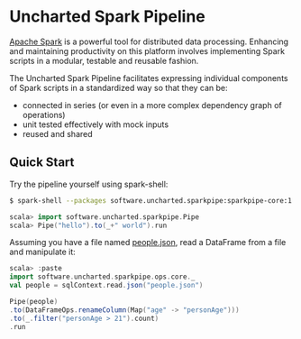 # Uncharted Spark Pipeline

[Apache Spark](http://spark.apache.org/) is a powerful tool for distributed data processing. Enhancing and maintaining productivity on this platform involves implementing Spark scripts in a modular, testable and reusable fashion.

The Uncharted Spark Pipeline facilitates expressing individual components of Spark scripts in a standardized way so that they can be:

  - connected in series (or even in a more complex dependency graph of operations)
  - unit tested effectively with mock inputs
  - reused and shared

## Quick Start

Try the pipeline yourself using spark-shell:

```bash
$ spark-shell --packages software.uncharted.sparkpipe:sparkpipe-core:1.0.0
```

```scala
scala> import software.uncharted.sparkpipe.Pipe
scala> Pipe("hello").to(_+" world").run
```

Assuming you have a file named [people.json](https://raw.githubusercontent.com/apache/spark/master/examples/src/main/resources/people.json), read a DataFrame from a file and manipulate it:
```scala
scala> :paste
import software.uncharted.sparkpipe.ops.core._
val people = sqlContext.read.json("people.json")

Pipe(people)
.to(DataFrameOps.renameColumn(Map("age" -> "personAge")))
.to(_.filter("personAge > 21").count)
.run
```
